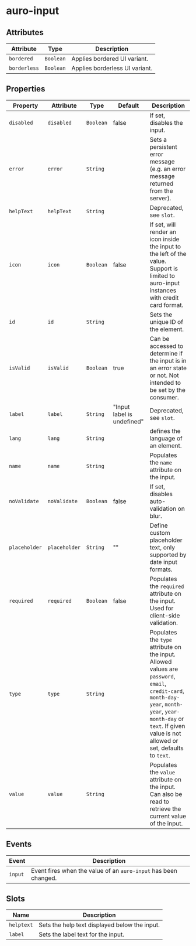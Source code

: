 # auro-input

## Attributes

| Attribute    | Type      | Description                    |
|--------------|-----------|--------------------------------|
| `bordered`   | `Boolean` | Applies bordered UI variant.   |
| `borderless` | `Boolean` | Applies borderless UI variant. |

## Properties

| Property      | Attribute     | Type      | Default                    | Description                                      |
|---------------|---------------|-----------|----------------------------|--------------------------------------------------|
| `disabled`    | `disabled`    | `Boolean` | false                      | If set, disables the input.                      |
| `error`       | `error`       | `String`  |                            | Sets a persistent error message (e.g. an error message returned from the server). |
| `helpText`    | `helpText`    | `String`  |                            | Deprecated, see `slot`.                          |
| `icon`        | `icon`        | `Boolean` | false                      | If set, will render an icon inside the input to the left of the value. Support is limited to auro-input instances with credit card format. |
| `id`          | `id`          | `String`  |                            | Sets the unique ID of the element.               |
| `isValid`     | `isValid`     | `Boolean` | true                       | Can be accessed to determine if the input is in an error state or not. Not intended to be set by the consumer. |
| `label`       | `label`       | `String`  | "Input label is undefined" | Deprecated, see `slot`.                          |
| `lang`        | `lang`        | `String`  |                            | defines the language of an element.              |
| `name`        | `name`        | `String`  |                            | Populates the `name` attribute on the input.     |
| `noValidate`  | `noValidate`  | `Boolean` | false                      | If set, disables auto-validation on blur.        |
| `placeholder` | `placeholder` | `String`  | ""                         | Define custom placeholder text, only supported by date input formats. |
| `required`    | `required`    | `Boolean` | false                      | Populates the `required` attribute on the input. Used for client-side validation. |
| `type`        | `type`        | `String`  |                            | Populates the `type` attribute on the input. Allowed values are `password`, `email`, `credit-card`, `month-day-year`, `month-year`, `year-month-day`  or `text`. If given value is not allowed or set, defaults to `text`. |
| `value`       | `value`       | `String`  |                            | Populates the `value` attribute on the input. Can also be read to retrieve the current value of the input. |

## Events

| Event   | Description                                      |
|---------|--------------------------------------------------|
| `input` | Event fires when the value of an `auro-input` has been changed. |

## Slots

| Name       | Description                                   |
|------------|-----------------------------------------------|
| `helptext` | Sets the help text displayed below the input. |
| `label`    | Sets the label text for the input.            |
